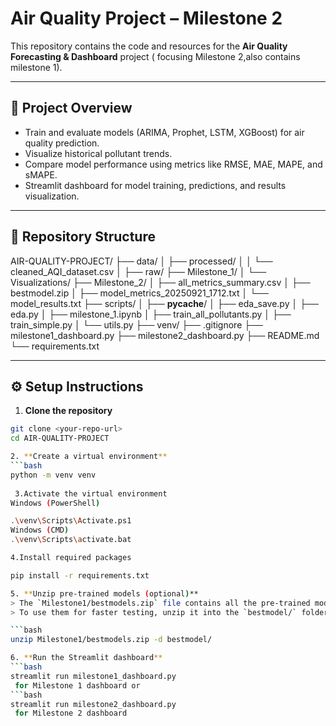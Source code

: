 # Air Quality Project – Milestone 2

This repository contains the code and resources for the **Air Quality Forecasting & Dashboard** project ( focusing Milestone 2,also contains milestone 1).  

---

## 🚀 Project Overview

- Train and evaluate models (ARIMA, Prophet, LSTM, XGBoost) for air quality prediction.
- Visualize historical pollutant trends.
- Compare model performance using metrics like RMSE, MAE, MAPE, and sMAPE.
- Streamlit dashboard for model training, predictions, and results visualization.

---

## 📁 Repository Structure
AIR-QUALITY-PROJECT/
├── data/
│   ├── processed/
│   │   └── cleaned_AQI_dataset.csv
│   ├── raw/
├── Milestone_1/
│   └── Visualizations/
├── Milestone_2/
│   ├── all_metrics_summary.csv
│   ├── bestmodel.zip
│   ├── model_metrics_20250921_1712.txt
│   └── model_results.txt
├── scripts/
│   ├── __pycache__/
│   ├── eda_save.py
│   ├── eda.py
│   ├── milestone_1.ipynb
│   ├── train_all_pollutants.py
│   ├── train_simple.py
│   └── utils.py
├── venv/
├── .gitignore
├── milestone1_dashboard.py
├── milestone2_dashboard.py
├── README.md
└── requirements.txt




---

## ⚙️ Setup Instructions

1. **Clone the repository**
```bash
git clone <your-repo-url>
cd AIR-QUALITY-PROJECT

2. **Create a virtual environment**
```bash
python -m venv venv
 
 3.Activate the virtual environment
Windows (PowerShell)

.\venv\Scripts\Activate.ps1
Windows (CMD)
.\venv\Scripts\activate.bat

4.Install required packages

pip install -r requirements.txt

5. **Unzip pre-trained models (optional)**  
> The `Milestone1/bestmodels.zip` file contains all the pre-trained model files. These files are large, so for now they are provided as a zip to reduce repo size.  
> To use them for faster testing, unzip it into the `bestmodel/` folder:

```bash
unzip Milestone1/bestmodels.zip -d bestmodel/

6. **Run the Streamlit dashboard**
```bash
streamlit run milestone1_dashboard.py
 for Milestone 1 dashboard or
```bash
streamlit run milestone2_dashboard.py
 for Milestone 2 dashboard

 